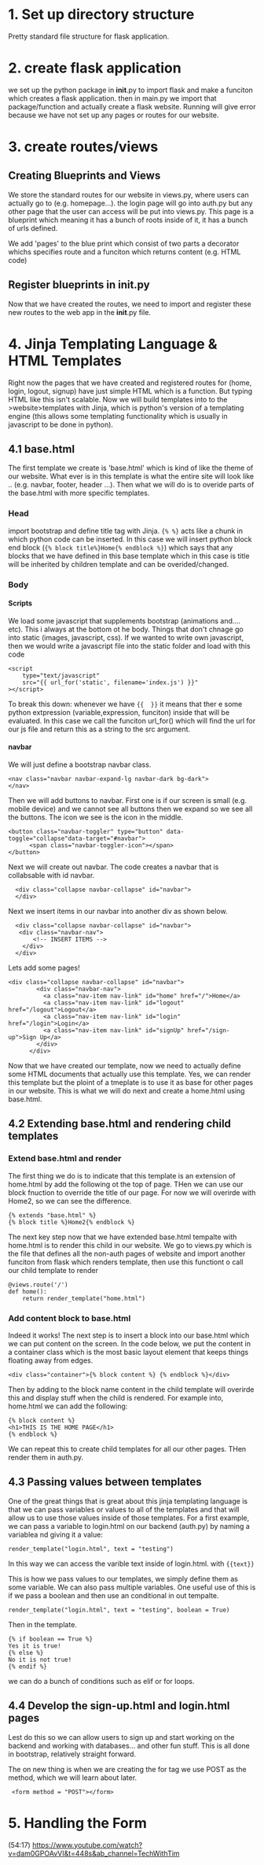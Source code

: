 # 1. Set up directory structure

Pretty standard file structure for flask application. 

# 2. create flask application

we set up the python package in __init__.py to import flask and make a funciton which creates a flask application. then in main.py we import that package/function and actually create a flask website. Running will give error because we have not set up any pages or routes for our website. 

# 3. create routes/views

## Creating Blueprints and Views

We store the standard routes for our website in views.py, where users can actually go to (e.g. homepage...). the login page will go into auth.py but any other page that the user can access will be put into views.py. This page is a blueprint which meaning it has a bunch of roots inside of it, it has a bunch of urls defined.  

We add 'pages' to the blue print which consist of two parts a decorator whichs specifies route and a funciton which returns content (e.g. HTML code)

## Register blueprints in __init__.py

Now that we have created the routes, we need to import and register these new routes to the web app in the __init__.py file. 

# 4. Jinja Templating Language & HTML Templates

Right now the pages that we have created and registered routes for (home, login, logout, signup) have just simple HTML which is a function. But typing HTML like this isn't scalable. Now we will build templates into to the >website>templates with Jinja, which is python's version of a templating engine (this allows some templating functionality which is usually in javascript to be done in python).

## 4.1 base.html

The first template we create is 'base.html' which is kind of like the theme of our website. What ever is in this template is what the entire site will look like .. (e.g. navbar, footer, header ...). Then what we will do is to overide parts of the base.html with more specific templates. 

### Head 

import bootstrap and define title tag with Jinja. ```{% %}``` acts like a chunk in which python code can be inserted. In this case we will insert python  block end block (```{% block title%}Home{% endblock %}```) which says that any blocks that we have defined in this base template which in this case is title will be inherited by children template and can be overided/changed. 



### Body

#### Scripts

We load some javascript that supplements bootstrap (animations and.... etc). This i always at the bottom ot he body. Things that don't chnage go into static (images, javascript, css).  If we wanted to write own javascript, then we would write a javascript file into the static folder and load with this code 

```   
<script 
    type="text/javascript" 
    src="{{ url_for('static', filename='index.js') }}"
></script>
```

To break this down: whenever we have ``` {{  }} ``` it means that ther e some python extpression (variable,expression, funciton) inside that will be evaluated. In this case we call the funciton url_for() which will find the url for our js file and return this as a string to the src argument. 

#### navbar

We will just define a bootstrap navbar class. 

```
<nav class="navbar navbar-expand-lg navbar-dark bg-dark">
</nav>
```

Then we will add buttons to navbar. First one is if our screen is small (e.g. mobile device) and we cannot see all buttons then we expand so we see all the buttons. The icon we see is the icon in the middle.

```
<button class="navbar-toggler" type="button" data-toggle="collapse"data-target="#navbar">
      <span class="navbar-toggler-icon"></span>
</button>
```

Next we will create out navbar. The code creates a navbar that is collabsable with id navbar. 

```
  <div class="collapse navbar-collapse" id="navbar">
  </div>
```

Next we insert items in our navbar into another div as shown below. 

```
  <div class="collapse navbar-collapse" id="navbar">
   <div class="navbar-nav">
       <!-- INSERT ITEMS -->
    </div>
  </div>
```

Lets add some pages!

```
<div class="collapse navbar-collapse" id="navbar">
        <div class="navbar-nav">
          <a class="nav-item nav-link" id="home" href="/">Home</a>
          <a class="nav-item nav-link" id="logout" href="/logout">Logout</a>
          <a class="nav-item nav-link" id="login" href="/login">Login</a>
          <a class="nav-item nav-link" id="signUp" href="/sign-up">Sign Up</a>
        </div>
      </div>
```
Now that we have created our template, now we need to actually define some HTML documents that actually use this template. Yes, we can render this template but the ploint of a tmeplate is to use it as base for other pages in our website. This is what we will do next and create a home.html using base.html. 

## 4.2 Extending base.html and rendering child templates



### Extend base.html and render

The first thing we do is to indicate that this template is an extension of home.html by add the following ot the top of page. THen we can use our block fnuction to override the title of our page. For now we will overirde with Home2, so we can see the difference. 

```
{% extends "base.html" %} 
{% block title %}Home2{% endblock %} 
```


The next key step now that we have extended base.html tempalte with home.html is to render this child in our website. We go to views.py which is the file that defines all the non-auth pages of website and import another funciton from flask which renders template, then use this functiont o call our child template to render

```
@views.route('/')  
def home():
    return render_template("home.html")
```

### Add content block to base.html

Indeed it works! The next step is to insert a block into our base.html which we can put content on the screen. In the code below, we put the content in a container class which is the most basic layout element that keeps things floating away from edges. 

```
<div class="container">{% block content %} {% endblock %}</div>
```

Then by adding to the block name content in the child template will overirde this and display stuff when the child is rendered. For example into, home.html we can add the following: 

```
{% block content %}
<h1>THIS IS THE HOME PAGE</h1>
{% endblock %} 
```

We can repeat this to create child templates for all our other pages. THen render them in auth.py.

## 4.3 Passing values between templates

One of the great things that is great about this jinja templating language is that we can pass variables or values to all of the templates and that will allow us to use those values inside of those templates. For a first example, we can pass a variable to login.html on our backend (auth.py) by naming a variablea nd giving it a value:

```
render_template("login.html", text = "testing")
```

In this way we can access the varible text inside of login.html. with ```{{text}} ```

This is how we pass values to our templates, we simply define them as some variable. We can also pass multiple variables. One useful use of this is if we pass a boolean and then use an conditional in out tempalte. 

```
render_template("login.html", text = "testing", boolean = True)
```

Then in the template.

```
{% if boolean == True %}
Yes it is true!
{% else %}
No it is not true!
{% endif %}
```

we can do a bunch of conditions such as elif or for loops. 


## 4.4 Develop the sign-up.html and login.html pages


Lest do this so we can allow users to sign up and start working on the backend and working with databases... and other fun stuff. This is all done in bootstrap, relatively straight forward.

The on new thing is when we are creating the for tag we use POST as the method, which we will learn about later. 

```
 <form method = "POST"></form>
```


# 5. Handling the Form


(54:17) https://www.youtube.com/watch?v=dam0GPOAvVI&t=448s&ab_channel=TechWithTim
